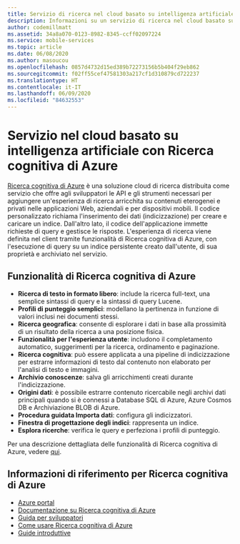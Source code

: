 ```yaml
---
title: Servizio di ricerca nel cloud basato su intelligenza artificiale per lo sviluppo di applicazioni per dispositivi mobili con Ricerca cognitiva di Azure
description: Informazioni su un servizio di ricerca nel cloud basato su intelligenza artificiale per lo sviluppo di applicazioni per dispositivi mobili.
author: codemillmatt
ms.assetid: 34a8a070-0123-8982-8345-ccff02097224
ms.service: mobile-services
ms.topic: article
ms.date: 06/08/2020
ms.author: masoucou
ms.openlocfilehash: 0857d4732d15ed389b72273156b5b404f29eb862
ms.sourcegitcommit: f02ff55cef47581303a217cf1d310879cd722237
ms.translationtype: HT
ms.contentlocale: it-IT
ms.lasthandoff: 06/09/2020
ms.locfileid: "84632553"
---
```

# <a name="ai-powered-cloud-service-with-azure-cognitive-search"></a>Servizio nel cloud basato su intelligenza artificiale con Ricerca cognitiva di Azure

[Ricerca cognitiva di Azure](https://azure.microsoft.com/services/search/) è una soluzione cloud di ricerca distribuita come servizio che offre agli sviluppatori le API e gli strumenti necessari per aggiungere un'esperienza di ricerca arricchita su contenuti eterogenei e privati nelle applicazioni Web, aziendali e per dispositivi mobili. Il codice personalizzato richiama l'inserimento dei dati (indicizzazione) per creare e caricare un indice. Dall'altro lato, il codice dell'applicazione immette richieste di query e gestisce le risposte. L'esperienza di ricerca viene definita nel client tramite funzionalità di Ricerca cognitiva di Azure, con l'esecuzione di query su un indice persistente creato dall'utente, di sua proprietà e archiviato nel servizio.

## <a name="azure-cognitive-search-features"></a>Funzionalità di Ricerca cognitiva di Azure

- **Ricerca di testo in formato libero**: include la ricerca full-text, una semplice sintassi di query e la sintassi di query Lucene.
- **Profili di punteggio semplici**: modellano la pertinenza in funzione di valori inclusi nei documenti stessi.
- **Ricerca geografica**: consente di esplorare i dati in base alla prossimità di un risultato della ricerca a una posizione fisica.
- **Funzionalità per l'esperienza utente**: includono il completamento automatico, suggerimenti per la ricerca, ordinamento e paginazione.
- **Ricerca cognitiva**: può essere applicata a una pipeline di indicizzazione per estrarre informazioni di testo dal contenuto non elaborato per l'analisi di testo e immagini.
- **Archivio conoscenze**: salva gli arricchimenti creati durante l'indicizzazione.
- **Origini dati**: è possibile estrarre contenuto ricercabile negli archivi dati principali quando si è connessi a Database SQL di Azure, Azure Cosmos DB e Archiviazione BLOB di Azure.
- **Procedura guidata Importa dati**: configura gli indicizzatori. 
- **Finestra di progettazione degli indici**: rappresenta un indice. 
- **Esplora ricerche**: verifica le query e perfeziona i profili di punteggio.

Per una descrizione dettagliata delle funzionalità di Ricerca cognitiva di Azure, vedere [qui](/azure/search/search-what-is-azure-search#feature-descriptions).

## <a name="azure-cognitive-search-references"></a>Informazioni di riferimento per Ricerca cognitiva di Azure

- [Azure portal](https://portal.azure.com) 
- [Documentazione su Ricerca cognitiva di Azure](/azure/search/)
- [Guida per sviluppatori](https://azure.microsoft.com/resources/iot-developers-guide/)
- [Come usare Ricerca cognitiva di Azure](/azure/search/search-what-is-azure-search#how-to-use-azure-cognitive-search)
- [Guide introduttive](/azure/search/search-create-service-portal)

 